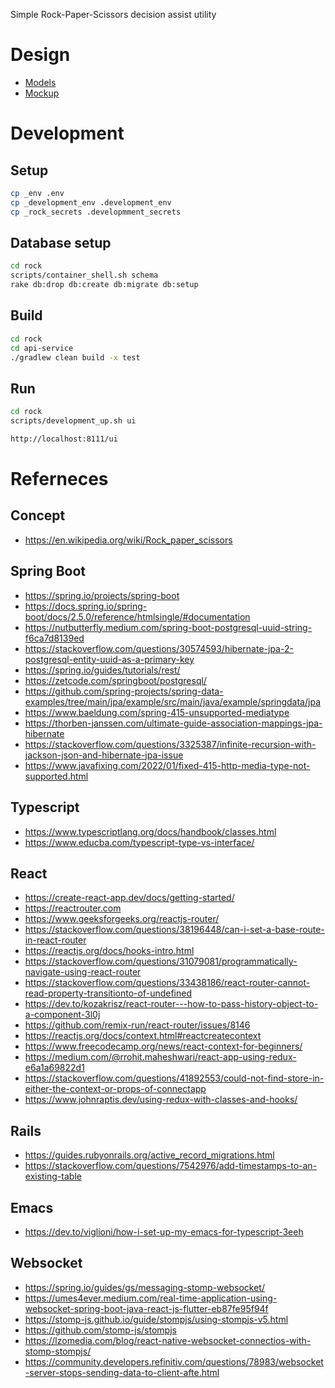 Simple Rock-Paper-Scissors decision assist utility

# Design

- [Models](doc/models.png)
- [Mockup](doc/mockup.pdf)

# Development

## Setup
```bash
cp _env .env
cp _development_env .development_env
cp _rock_secrets .developmment_secrets

```

## Database setup

```bash
cd rock
scripts/container_shell.sh schema
rake db:drop db:create db:migrate db:setup
```

## Build

```bash
cd rock
cd api-service
./gradlew clean build -x test
```

## Run

```bash
cd rock
scripts/development_up.sh ui

http://localhost:8111/ui
```

# Referneces

## Concept
- https://en.wikipedia.org/wiki/Rock_paper_scissors

## Spring Boot
- https://spring.io/projects/spring-boot
- https://docs.spring.io/spring-boot/docs/2.5.0/reference/htmlsingle/#documentation
- https://nutbutterfly.medium.com/spring-boot-postgresql-uuid-string-f6ca7d8139ed
- https://stackoverflow.com/questions/30574593/hibernate-jpa-2-postgresql-entity-uuid-as-a-primary-key
- https://spring.io/guides/tutorials/rest/
- https://zetcode.com/springboot/postgresql/
- https://github.com/spring-projects/spring-data-examples/tree/main/jpa/example/src/main/java/example/springdata/jpa
- https://www.baeldung.com/spring-415-unsupported-mediatype
- https://thorben-janssen.com/ultimate-guide-association-mappings-jpa-hibernate
- https://stackoverflow.com/questions/3325387/infinite-recursion-with-jackson-json-and-hibernate-jpa-issue
- https://www.javafixing.com/2022/01/fixed-415-http-media-type-not-supported.html

## Typescript
- https://www.typescriptlang.org/docs/handbook/classes.html
- https://www.educba.com/typescript-type-vs-interface/

## React
- https://create-react-app.dev/docs/getting-started/
- https://reactrouter.com
- https://www.geeksforgeeks.org/reactjs-router/
- https://stackoverflow.com/questions/38196448/can-i-set-a-base-route-in-react-router
- https://reactjs.org/docs/hooks-intro.html
- https://stackoverflow.com/questions/31079081/programmatically-navigate-using-react-router
- https://stackoverflow.com/questions/33438186/react-router-cannot-read-property-transitionto-of-undefined
- https://dev.to/kozakrisz/react-router---how-to-pass-history-object-to-a-component-3l0j
- https://github.com/remix-run/react-router/issues/8146
- https://reactjs.org/docs/context.html#reactcreatecontext
- https://www.freecodecamp.org/news/react-context-for-beginners/
- https://medium.com/@rrohit.maheshwari/react-app-using-redux-e6a1a69822d1
- https://stackoverflow.com/questions/41892553/could-not-find-store-in-either-the-context-or-props-of-connectapp
- https://www.johnraptis.dev/using-redux-with-classes-and-hooks/

## Rails
- https://guides.rubyonrails.org/active_record_migrations.html
- https://stackoverflow.com/questions/7542976/add-timestamps-to-an-existing-table

## Emacs
- https://dev.to/viglioni/how-i-set-up-my-emacs-for-typescript-3eeh

## Websocket
- https://spring.io/guides/gs/messaging-stomp-websocket/
- https://umes4ever.medium.com/real-time-application-using-websocket-spring-boot-java-react-js-flutter-eb87fe95f94f
- https://stomp-js.github.io/guide/stompjs/using-stompjs-v5.html
- https://github.com/stomp-js/stompjs
- https://lzomedia.com/blog/react-native-websocket-connectios-with-stomp-stompjs/
- https://community.developers.refinitiv.com/questions/78983/websocket-server-stops-sending-data-to-client-afte.html

